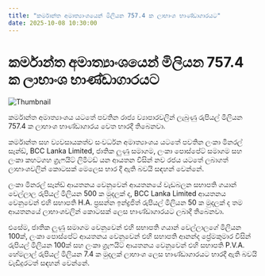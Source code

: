 ```yaml
---
title: "කර්මාන්ත අමාත්‍යාංශයෙන් මිලියන 757.4 ක ලාභාංශ භාණ්ඩාගාරයට"
date: 2025-10-08 10:30:00
---
```


# කර්මාන්ත අමාත්‍යාංශයෙන් මිලියන 757.4 ක ලාභාංශ භාණ්ඩාගාරයට

![Thumbnail](https://helakuru.sgp1.cdn.digitaloceanspaces.com/esana/images/lib/ggh-klp.jpg)

කර්මාන්ත අමාත්‍යාංශය යටතේ පවතින රාජ්‍ය ව්‍යාපාරවලින් ලැබුණු රුපියල් මිලියන 757.4 ක ලාභාංශ භාණ්ඩාගාරය වෙත භාරදී තිබෙනවා.

කර්මාන්ත සහ ව්‍යවසායකත්ව සංවර්ධන අමාත්‍යාංශය යටතේ පවතින ලංකා මිනරල් සෑන්ඩ්, BCC Lanka Limited, ජාතික ලුණු සමාගම, ලංකා පොස්පේට් සමාගම සහ ලංකා කහටගහ ග්‍රැෆයිට් ලිමිටඩ් යන ආයතන විසින් නව රජය යටතේ ලබාගත් ලාභාංශවලින් කොටසක් මෙලෙස භාර දී ඇති බවයි සඳහන් වෙන්නේ.

ලංකා මිනරල් සෑන්ඩ් ආයතනය වෙනුවෙන් ආයතනයේ වැඩබලන සභාපති ගයාන් වෙල්ලාල රුපියල් මිලියන 500 ක මුදලක් ද, BCC Lanka Limited ආයතනය වෙනුවෙන් එහි සභාපති H.A. ප්‍රසන්න ඉන්ද්‍රජිත් රුපියල් මිලියන 50 ක මුදලක් ද තම ආයතනයේ ලාභාංශවලින් කොටසක් ලෙස භාණ්ඩාගාරයට ලබාදී තිබෙනවා.

එසේම, ජාතික ලුණු සමාගම වෙනුවෙන් එහි සභාපති ගයාන් වෙල්ලාලගේ මිලියන 100ක්, ලංකා පොස්පේට් ආයතනය වෙනුවෙන් එහි සභාපති ආනන්ද ප්‍රේමකුමාර විසින් රුපියල් මිලියන 100ක් සහ ලංකා ග්‍රැෆයිට් ආයතනය වෙනුවෙන් එහි සභාපති P.V.A. හේමලාල් රුපියල් මිලියන 7.4 ක මුදලක් ලාභාංශ ලෙස භාණ්ඩාගාරයට භාරදී ඇති බවයි වැඩිදුරටත් සඳහන් වෙන්නේ.

